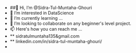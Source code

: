 - ##👋 Hi, I’m @Sidra-Tul-Muntaha-Ghouri
- 👀 I’m interested in DataScience
- 🌱 I’m currently learning ...
- 💞️ I’m looking to collaborate on any beginner's level project.
- 📫 Here's how you can reach me ...
- ** sidratulmuntaha135&gmail.com
- ** linkedin.com/in/sidra-tul-muntaha-ghouri/
- 


<!---
Sidra-Tul-Muntaha-Ghouri/Sidra-Tul-Muntaha-Ghouri is a ✨ special ✨ repository because its `README.md` (this file) appears on your GitHub profile.
You can click the Preview link to take a look at your changes.
--->
